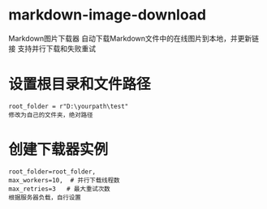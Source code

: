 # markdown-image-download
Markdown图片下载器 自动下载Markdown文件中的在线图片到本地，并更新链接 支持并行下载和失败重试

# 设置根目录和文件路径
    root_folder = r"D:\yourpath\test"
    修改为自己的文件夹，绝对路径
    
# 创建下载器实例
    root_folder=root_folder,
    max_workers=10,  # 并行下载线程数
    max_retries=3   # 最大重试次数
    根据服务器负载，自行设置
